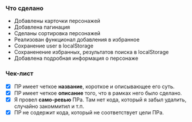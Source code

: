 ### Что сделано

- Добавлены карточки персонажей
- Добавлена пагинация
- Сделаны сортировка персонажей
- Реализован функционал добавления в избранное
- Сохранение user в localStorage
- Сохраненение избранных, результатов поиска в localStorage
- Добавлена подробная информация о персонаже

### Чек-лист

- [x] ПР имеет четкое **название**, короткое и описывающее его суть.
- [x] ПР имеет четкое **описание** того, что в рамках него было сделано.
- [x] Я провел **само-ревью** ПРа. Там нет кода, который я забыл удалить, случайно закоммитил и т.п.
- [x] ПР не содержит кода, который не соответствует цели ПРа.

